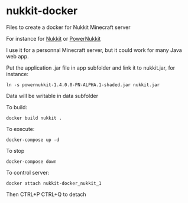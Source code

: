 # nukkit-docker
Files to create a docker for Nukkit Minecraft server

For instance for [Nukkit](https://github.com/CloudburstMC/Nukkit) or [PowerNukkit](https://github.com/PowerNukkit/PowerNukkit)

I use it for a personnal Minecraft server, but it could work for many Java web app.

Put the application .jar file in app subfolder and link it to nukkit.jar, for instance:

```ln -s powernukkit-1.4.0.0-PN-ALPHA.1-shaded.jar nukkit.jar```

Data will be writable in data subfolder

To build:

```docker build nukkit .```

To execute:

```docker-compose up -d```

To stop

```docker-compose down```

To control server:

```docker attach nukkit-docker_nukkit_1```

Then CTRL+P CTRL+Q to detach
